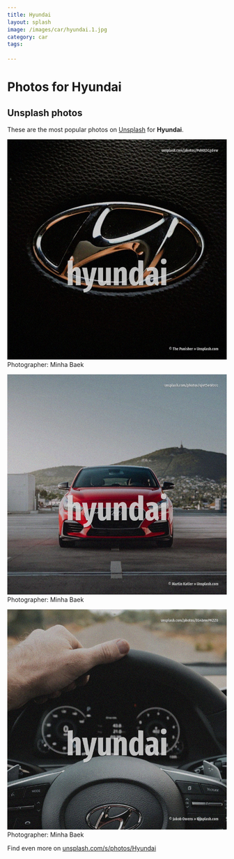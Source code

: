 ```yaml
---
title: Hyundai
layout: splash
image: /images/car/hyundai.1.jpg
category: car
tags:

---
```

# Photos for Hyundai
 
## Unsplash photos
These are the most popular photos on [Unsplash](https://unsplash.com) for **Hyundai**.
 
![Hyundai](/images/car/hyundai.1.jpg)
Photographer:  Minha Baek
 
![Hyundai](/images/car/hyundai.2.jpg)
Photographer:  Minha Baek
 
![Hyundai](/images/car/hyundai.3.jpg)
Photographer:  Minha Baek
 
Find even more on [unsplash.com/s/photos/Hyundai](https://unsplash.com/s/photos/Hyundai)
 
